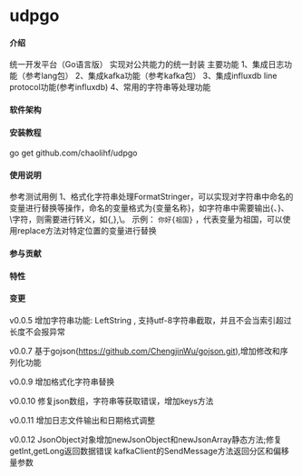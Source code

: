 # udpgo

#### 介绍
统一开发平台（Go语言版）
实现对公共能力的统一封装
主要功能
1、集成日志功能（参考lang包）
2、集成kafka功能（参考kafka包）
3、集成influxdb line protocol功能(参考influxdb)
4、常用的字符串等处理功能

#### 软件架构



#### 安装教程

go get github.com/chaolihf/udpgo

#### 使用说明

参考测试用例
1、格式化字符串处理FormatStringer，可以实现对字符串中命名的变量进行替换等操作，命名的变量格式为{变量名称}，如字符串中需要输出{、}、\字符，则需要进行转义，如\{,\},\\。
示例：  `你好{祖国}` ，代表变量为祖国，可以使用replace方法对特定位置的变量进行替换

#### 参与贡献


#### 特性

#### 变更
v0.0.5 增加字符串功能: LeftString , 支持utf-8字符串截取，并且不会当索引超过长度不会报异常

v0.0.7 基于gojson(https://github.com/ChengjinWu/gojson.git),增加修改和序列化功能

v0.0.9 增加格式化字符串替换

v0.0.10 修复json数组，字符串等获取错误，增加keys方法

v0.0.11 增加日志文件输出和日期格式调整

v0.0.12 JsonObject对象增加newJsonObject和newJsonArray静态方法;修复getInt,getLong返回数据错误
        kafkaClient的SendMessage方法返回分区和偏移量参数